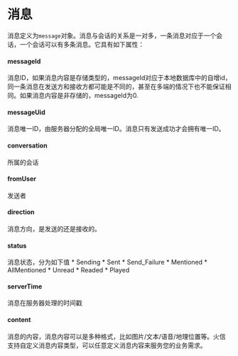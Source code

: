 # 消息
消息定义为```message```对象。消息与会话的关系是一对多，一条消息对应于一个会话，一个会话可以有多条消息。它具有如下属性：

#### messageId
消息ID，如果消息内容是存储类型的，messageId对应于本地数据库中的自增id，同一条消息在发送方和接收方都可能是不同的，甚至在多端的情况下也不能保证相同。如果消息内容是非存储的，messageId为0.

#### messageUid
消息唯一ID，由服务器分配的全局唯一ID。消息只有发送成功才会拥有唯一ID。

#### conversation
所属的会话

#### fromUser
发送者

#### direction
消息方向，是发送的还是接收的。

#### status
消息状态，分为如下值
    * Sending
    * Sent
    * Send_Failure
    * Mentioned
    * AllMentioned
    * Unread
    * Readed
    * Played

#### serverTime
消息在服务器处理的时间戳

#### content
消息的内容，消息内容可以是多种格式，比如图片/文本/语音/地理位置等。火信支持自定义消息内容类型，可以任意定义消息内容来服务您的业务需求。
